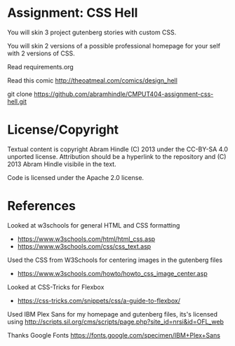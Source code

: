 Assignment: CSS Hell
====================

You will skin 3 project gutenberg stories with custom CSS.

You will skin 2 versions of a possible professional homepage for your
self with 2 versions of CSS.

Read requirements.org

Read this comic http://theoatmeal.com/comics/design_hell

git clone https://github.com/abramhindle/CMPUT404-assignment-css-hell.git

License/Copyright
=================

Textual content is copyright Abram Hindle (C) 2013 under the CC-BY-SA
4.0 unported license. Attribution should be a hyperlink to the
repository and (C) 2013 Abram Hindle visibile in the text.

Code is licensed under the Apache 2.0 license.

References
=================

Looked at w3schools for general HTML and CSS formatting

* https://www.w3schools.com/html/html_css.asp
* https://www.w3schools.com/css/css_text.asp

Used the CSS from W3Schools for centering images in the gutenberg files
* https://www.w3schools.com/howto/howto_css_image_center.asp

Looked at CSS-Tricks for Flexbox 
* https://css-tricks.com/snippets/css/a-guide-to-flexbox/

Used IBM Plex Sans for my homepage and gutenberg files, its's licensed using http://scripts.sil.org/cms/scripts/page.php?site_id=nrsi&id=OFL_web

Thanks Google Fonts
https://fonts.google.com/specimen/IBM+Plex+Sans






